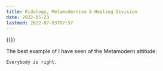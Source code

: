 ```yaml
---
title: Kidology, Metamodernism & Healing Division
date: 2022-05-23
lastmod: 2022-07-03T07:57
---
```


{{<youtube byTqVABaHUE>}}

The best example of I have seen of the Metamodern attitude: 

```
Everybody is right.
```

